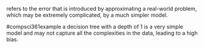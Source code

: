 refers to the error that is introduced by approximating a real-world problem, which may be extremely complicated, by a much simpler model. 

#compsci361example 
a decision tree with a depth of 1 is a very simple model and may not capture all the complexities in the data, leading to a high bias.
